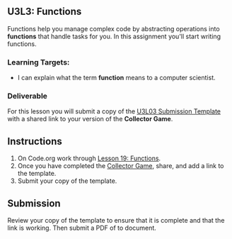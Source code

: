 
[//]: # (<p><iframe src="https://douglasurner.github.io/GDP1/units/3/U3L03-functions/" width="100%" height="666px"></iframe></p>)

## U3L3: Functions

Functions help you manage complex code by abstracting operations into **functions** that handle tasks for you. In this assignment you'll start writing functions.

### Learning Targets:

* I can explain what the term **function** means to a computer scientist.

### Deliverable

For this lesson you will submit a copy of the [U3L03 Submission Template](https://docs.google.com/document/d/1XTNK5uS6JM7RbFnPWlXCvYuKNisIWtH2Lfzc9q-WiiY/edit?usp=sharing) with a shared link to your version of the **Collector Game**.

## Instructions

1. On Code.org work through [Lesson 19: Functions](https://studio.code.org/s/csd3-2018/stage/19/puzzle/1).
1. Once you have completed the [Collector Game](https://studio.code.org/s/csd3-2018/stage/19/puzzle/9), share, and add a link to the template.
1. Submit your copy of the template.

## Submission

Review your copy of the template to ensure that it is complete and that the link is working. Then submit a PDF of to document.
